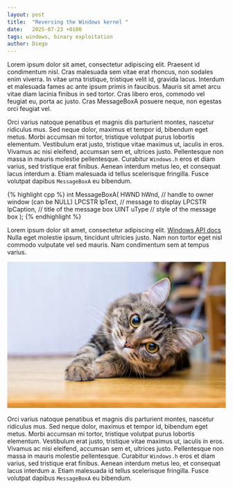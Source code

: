 ```yaml
---
layout: post
title:  "Reversing the Windows kernel "
date:   2025-07-23 +0100
tags: windows, binary exploitation
author: Diego
---
```


 Lorem ipsum dolor sit amet, consectetur adipiscing elit. Praesent id condimentum nisl. Cras malesuada sem vitae erat rhoncus, non sodales enim viverra. In vitae urna tristique, tristique velit id, gravida lacus. Interdum et malesuada fames ac ante ipsum primis in faucibus. Mauris sit amet arcu vitae diam lacinia finibus in sed tortor. Cras libero eros, commodo vel feugiat eu, porta ac justo. Cras MessageBoxA posuere neque, non egestas orci feugiat vel. 

  Orci varius natoque penatibus et magnis dis parturient montes, nascetur ridiculus mus. Sed neque dolor, maximus et tempor id, bibendum eget metus. Morbi accumsan mi tortor, tristique volutpat purus lobortis elementum. Vestibulum erat justo, tristique vitae maximus ut, iaculis in eros. Vivamus ac nisi eleifend, accumsan sem et, ultrices justo. Pellentesque non massa in mauris molestie pellentesque. Curabitur `Windows.h` eros et diam varius, sed tristique erat finibus. Aenean interdum metus leo, et consequat lacus interdum a. Etiam malesuada id tellus scelerisque fringilla. Fusce volutpat dapibus `MessageBoxA` eu bibendum. 

{% highlight cpp %}
int MessageBoxA(
  HWND   hWnd,      // handle to owner window (can be NULL)
  LPCSTR lpText,    // message to display
  LPCSTR lpCaption, // title of the message box
  UINT   uType      // style of the message box
);
{% endhighlight %}


Lorem ipsum dolor sit amet, consectetur adipiscing elit. [Windows API docs][winuser-docs]  Nulla eget molestie ipsum, tincidunt ultricies justo. Nam non tortor eget nisl commodo vulputate vel sed mauris. Nam condimentum sem at tempus varius.

[winuser-docs]: https://learn.microsoft.com/en-us/windows/win32/api/winuser/nf-winuser-messageboxa

![image](/assets/images/cat.jpg)

Orci varius natoque penatibus et magnis dis parturient montes, nascetur ridiculus mus. Sed neque dolor, maximus et tempor id, bibendum eget metus. Morbi accumsan mi tortor, tristique volutpat purus lobortis elementum. Vestibulum erat justo, tristique vitae maximus ut, iaculis in eros. Vivamus ac nisi eleifend, accumsan sem et, ultrices justo. Pellentesque non massa in mauris molestie pellentesque. Curabitur `Windows.h` eros et diam varius, sed tristique erat finibus. Aenean interdum metus leo, et consequat lacus interdum a. Etiam malesuada id tellus scelerisque fringilla. Fusce volutpat dapibus `MessageBoxA` eu bibendum. 